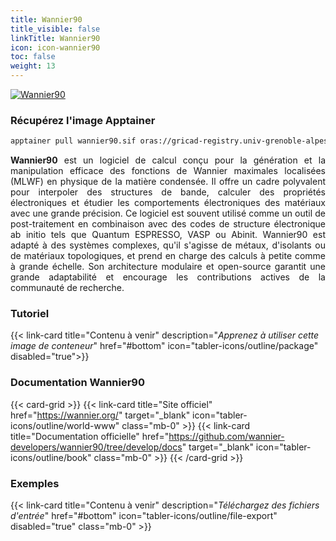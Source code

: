 ```yaml
---
title: Wannier90
title_visible: false
linkTitle: Wannier90
icon: icon-wannier90
toc: false
weight: 13
---
```


<a href="https://wannier.org/" target="_blank" class="codes-pages-top-logo">
  <img alt="Wannier90" class="logo-wannier90"/>
</a>

### Récupérez l'image Apptainer

```bash
apptainer pull wannier90.sif oras://gricad-registry.univ-grenoble-alpes.fr/diamond/apptainer/apptainer-singularity-projects/wannier90-from-guix.sif:latest
```

<div align="justify">

**Wannier90** est un logiciel de calcul conçu pour la génération et la manipulation efficace des fonctions de Wannier maximales localisées (MLWF) en physique de la matière condensée. Il offre un cadre polyvalent pour interpoler des structures de bande, calculer des propriétés électroniques et étudier les comportements électroniques des matériaux avec une grande précision. Ce logiciel est souvent utilisé comme un outil de post-traitement en combinaison avec des codes de structure électronique ab initio tels que Quantum ESPRESSO, VASP ou Abinit. Wannier90 est adapté à des systèmes complexes, qu'il s'agisse de métaux, d'isolants ou de matériaux topologiques, et prend en charge des calculs à petite comme à grande échelle. Son architecture modulaire et open-source garantit une grande adaptabilité et encourage les contributions actives de la communauté de recherche.

</div>

<h3 class="mb-1">Tutoriel</h3>

{{< link-card title="Contenu à venir" description="<i>Apprenez à utiliser cette image de conteneur</i>" href="#bottom" icon="tabler-icons/outline/package" disabled="true">}}

<h3 class="mb-1 mt-3">Documentation Wannier90</h3>

{{< card-grid >}}
{{< link-card title="Site officiel" href="https://wannier.org/" target="_blank" icon="tabler-icons/outline/world-www" class="mb-0" >}}
{{< link-card title="Documentation officielle" href="https://github.com/wannier-developers/wannier90/tree/develop/docs" target="_blank" icon="tabler-icons/outline/book" class="mb-0" >}}
{{< /card-grid >}}

<h3 class="mb-1 mt-3">Exemples</h3>

{{< link-card title="Contenu à venir" description="<i>Téléchargez des fichiers d'entrée</i>" href="#bottom" icon="tabler-icons/outline/file-export" disabled="true" class="mb-0" >}}
